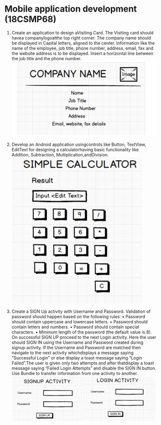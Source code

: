 # Mobile application development (18CSMP68)

1. Create an application to design aVisiting Card. The Visiting card should havea companylogoatthe
   top right corner. The company name should be displayed in Capital letters, aligned to the center.
   Information like the name of the employee, job title, phone number, address, email, fax and the
   website address is to be displayed. Insert a horizontal line between the job title and the phone
   number.
   <img src='./assets/1.png'>

2. Develop an Android application usingcontrols like Button, TextView, EditText for designing a
   calculatorhaving basic functionality like Addition, Subtraction, Multiplication,andDivision.
   <img src='./assets/2.png'>

3. Create a SIGN Up activity with Username and Password. Validation of password should happen
   based on the following rules:
   • Password should contain uppercase and lowercase letters.
   • Password should contain letters and numbers.
   • Password should contain special characters.
   • Minimum length of the password (the default value is 8).
   On successful SIGN UP proceed to the next Login activity. Here the user should SIGN IN using
   the Username and Password created during signup activity. If the Username and Password are
   matched then navigate to the next activity whichdisplays a message saying “Successful Login” or
   else display a toast message saying “Login Failed”.The user is given only two attempts and after
   thatdisplay a toast message saying “Failed Login Attempts” and disable the SIGN IN button. Use
   Bundle to transfer information from one activity to another.
   <img src='./assets/3.png'>
